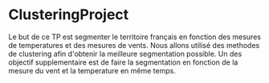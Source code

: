 # ClusteringProject
Le but de ce TP est segmenter le territoire français en fonction des mesures de temperatures et des mesures de vents. Nous allons utilisé des methodes de clustering afin d'obtenir la meilleure segmentation possible. Un des objectif supplementaire est de faire la segmentation en fonction de la mesure du vent et la temperature en même temps.
